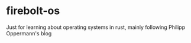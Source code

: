 # firebolt-os

Just for learning about operating systems in rust, mainly following Philipp Oppermann's blog

